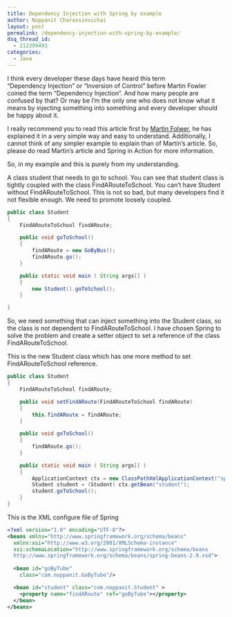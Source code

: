 ```yaml
---
title: Dependency Injection with Spring by example
author: Noppanit Charassinvichai
layout: post
permalink: /dependency-injection-with-spring-by-example/
dsq_thread_id:
  - 212399493
categories:
  - Java
---
```

I think every developer these days have heard this term &#8220;Dependency Injection&#8221; or &#8220;Inversion of Control&#8221; before Martin Fowler coined the term &#8220;Dependency Injection&#8221;. And how many people are confused by that? Or may be I&#8217;m the only one who does not know what it means by injecting something into something and every developer should be happy about it.

I really recommend you to read this article first by [Martin Folwer][1], he has explained it in a very simple way and easy to understand. Additionally, I cannot think of any simpler example to explain than of Martin&#8217;s article. So, please do read Martin&#8217;s article and Spring in Action for more information.

So, in my example and this is purely from my understanding.

A class student that needs to go to school. You can see that student class is tightly coupled with the class FindARouteToSchool. You can&#8217;t have Student without FindARouteToSchool. This is not so bad, but many developers find it not flexible enough. We need to promote loosely coupled.

``` java
public class Student
{
	FindARouteToSchool findARoute;

	public void goToSchool()
	{
		findARoute = new GoByBus();
		findARoute.go();
	}

	public static void main ( String args[] )
	{
		new Student().goToSchool();
	}

}
```

So, we need something that can inject something into the Student class, so the class is not dependent to FindARouteToSchool. I have chosen Spring to solve the problem and create a setter object to set a reference of the class FindARouteToSchool.

This is the new Student class which has one more method to set FindARouteToSchool reference.

``` java
public class Student
{
	FindARouteToSchool findARoute;

	public void setFindARoute(FindARouteToSchool findARoute)
	{
		this.findARoute = findARoute;
	}

	public void goToSchool()
	{
		findARoute.go();
	}

	public static void main ( String args[] )
	{
		ApplicationContext ctx = new ClassPathXmlApplicationContext("spring-idol.xml");
		Student student = (Student) ctx.getBean("student");
		student.goToSchool();
	}
}
```

This is the XML configure file of Spring

``` xml
<?xml version="1.0" encoding="UTF-8"?>
<beans xmlns="http://www.springframework.org/schema/beans"
  xmlns:xsi="http://www.w3.org/2001/XMLSchema-instance"
  xsi:schemaLocation="http://www.springframework.org/schema/beans 
  http://www.springframework.org/schema/beans/spring-beans-2.0.xsd">
  
  <bean id="goByTube"
    class="com.noppanit.GoByTube"/>

  <bean id="student" class="com.noppanit.Student" >
    <property name="findARoute" ref="goByTube"></property>
  </bean>
</beans>
```

 [1]: http://www.martinfowler.com/articles/injection.html
